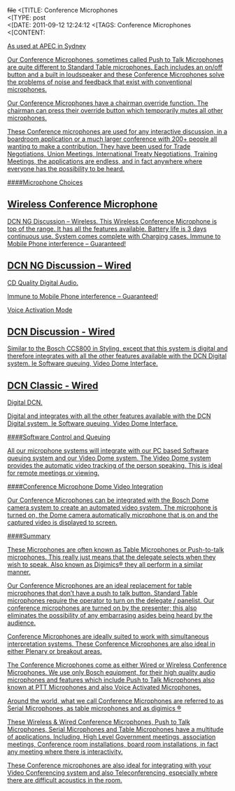 ~~file~~
<[TITLE: 	Conference Microphones	
<[TYPE: 	post	
<[DATE: 	2011-09-12 12:24:12	
<[TAGS: 	Conference Microphones	
<[CONTENT: 	



<a href="http://congressrental.com.au/wp-content/uploads/2011/09/11.png">



As used at APEC in Sydney



Our Conference Microphones, sometimes called Push to Talk Microphones are quite different to Standard Table microphones. Each includes an on/off button and a built in loudspeaker and these Conference Microphones solve the problems of noise and feedback that exist with conventional microphones.



Our Conference Microphones have a chairman override function. The chairman can press their override button which temporarily mutes all other microphones.



These Conference microphones are used for any interactive discussion, in a boardroom application or a much larger conference with 200+ people all wanting to make a contribution. They have been used for Trade Negotiations, Union Meetings, International Treaty Negotiations, Training Meetings, the applications are endless, and in fact anywhere where everyone has the possibility to be heard.





<a href="category/products/conference-microphones/wireless-conference-microphones">



####Microphone Choices


## Wireless Conference Microphone


DCN NG Discussion – Wireless. This Wireless Conference Microphone is top of the range. It has all the features available. Battery life is 3 days continuous use. System comes complete with Charging cases. Immune to Mobile Phone interference – Guaranteed! 



<a href="category/products/conference-microphones/wireless-conference-microphones">



<a href="category/products/conference-microphones/dcn-ng-wired-conference-microphones">

## DCN NG Discussion – Wired


CD Quality Digital Audio.



Immune to Mobile Phone interference – Guaranteed!



Voice Activation Mode



<a href="category/products/conference-microphones/dcn-ng-wired-conference-microphones">




<a href="category/products/conference-microphones/dcn-classic-wired-conference-microphones">

## DCN Discussion - Wired


Similar to the Bosch CCS800 in Styling, except that this system is digital and therefore integrates with all the other features available with the DCN Digital system. Ie Software queuing, Video Dome Interface.



<a href="category/products/conference-microphones/dcn-classic-wired-conference-microphones">



<a href="category/products/conference-microphones/dcn-classic-wired-conference-microphones">

## DCN Classic - Wired


Digital DCN.



Digital and integrates with all the other features available with the DCN Digital system. Ie Software queuing, Video Dome Interface. 



<a href="category/products/conference-microphones/dcn-classic-wired-conference-microphones">








<a href="category/products/conference-microphones/software-control">



####Software Control and Queuing



All our microphone systems will integrate with our PC based Software queuing system and our Video Dome system. The Video Dome system provides the automatic video tracking of the person speaking. This is ideal for remote meetings or viewing. 



<a href="category/products/conference-microphones/software-control">





<a href="category/products/conference-microphones/dome-camera-video-microphone-integration">



####Conference Microphone Dome Video Integration



Our Conference Microphones can be integrated with the Bosch Dome camera system to create an automated video system. The microphone is turned on, the Dome camera automatically microphone that is on and the captured video is displayed to screen. 



<a href="category/products/conference-microphones/dome-camera-video-microphone-integration">





####Summary



These Microphones are often known as Table Microphones or Push-to-talk microphones. This really just means that the delegate selects when they wish to speak. Also known as Digimics® they all perform in a similar manner.



Our Conference Microphones are an ideal replacement for table microphones that don’t have a push to talk button. Standard Table microphones require the operator to turn on the delegate / panelist. Our conference microphones are turned on by the presenter; this also eliminates the possibility of any embarrasing asides being heard by the audience.



Conference Microphones are ideally suited to work with simultaneous interpretation systems. These Conference Microphones are also ideal in either Plenary or breakout areas.



The Conference Microphones come as either Wired or Wireless Conference Microphones. We use only Bosch equipment, for their high quality audio microphones and features which include Push to Talk Microphones also known at PTT Microphones and also Voice Activated Microphones.



Around the world, what we call Conference Microphones are referred to as Serial Microphones, as table microphones and as digimics ®



These Wireless &amp; Wired Conference Microphones, Push to Talk Microphones, Serial Microphones and Table Microphones have a multitude of applications. Including, High Level Government meetings, association meetings, Conference room installations, board room installations, in fact any meeting where there is interactivity.



These Conference microphones are also ideal for integrating with your Video Conferencing system and also Teleconferencing, especially where there are difficult acoustics in the room.



